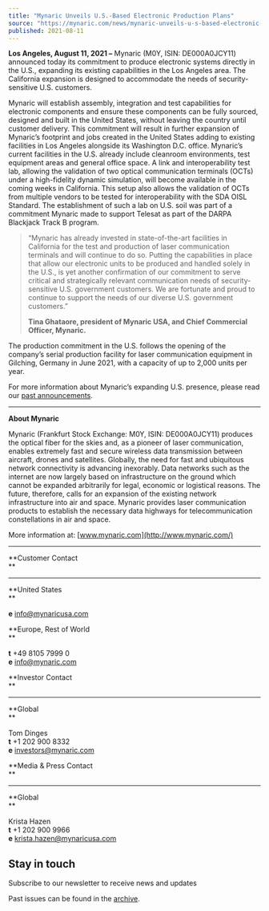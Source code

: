 ```yaml
---
title: "Mynaric Unveils U.S.-Based Electronic Production Plans"
source: "https://mynaric.com/news/mynaric-unveils-u-s-based-electronic-production-plans/"
published: 2021-08-11
---
```

**Los Angeles, August 11, 2021 –** Mynaric (M0Y, ISIN: DE000A0JCY11) announced today its commitment to produce electronic systems directly in the U.S., expanding its existing capabilities in the Los Angeles area. The California expansion is designed to accommodate the needs of security-sensitive U.S. customers.

Mynaric will establish assembly, integration and test capabilities for electronic components and ensure these components can be fully sourced, designed and built in the United States, without leaving the country until customer delivery. This commitment will result in further expansion of Mynaric’s footprint and jobs created in the United States adding to existing facilities in Los Angeles alongside its Washington D.C. office. Mynaric’s current facilities in the U.S. already include cleanroom environments, test equipment areas and general office space. A link and interoperability test lab, allowing the validation of two optical communication terminals (OCTs) under a high-fidelity dynamic simulation, will become available in the coming weeks in California. This setup also allows the validation of OCTs from multiple vendors to be tested for interoperability with the SDA OISL Standard. The establishment of such a lab on U.S. soil was part of a commitment Mynaric made to support Telesat as part of the DARPA Blackjack Track B program.

> “Mynaric has already invested in state-of-the-art facilities in California for the test and production of laser communication terminals and will continue to do so. Putting the capabilities in place that allow our electronic units to be produced and handled solely in the U.S., is yet another confirmation of our commitment to serve critical and strategically relevant communication needs of security-sensitive U.S. government customers. We are fortunate and proud to continue to support the needs of our diverse U.S. government customers.”
> 
> **Tina Ghataore, president of Mynaric USA, and Chief Commercial Officer, Mynaric.**

The production commitment in the U.S. follows the opening of the company’s serial production facility for laser communication equipment in Gilching, Germany in June 2021, with a capacity of up to 2,000 units per year.

For more information about Mynaric’s expanding U.S. presence, please read our [past announcements](https://mynaric.com/news/mynaric-announces-relocation-of-us-headquarters-to-los-angeles-and-reveals-expansion-plans/).

---

**About Mynaric**

Mynaric (Frankfurt Stock Exchange: M0Y, ISIN: DE000A0JCY11) produces the optical fiber for the skies and, as a pioneer of laser communication, enables extremely fast and secure wireless data transmission between aircraft, drones and satellites. Globally, the need for fast and ubiquitous network connectivity is advancing inexorably. Data networks such as the internet are now largely based on infrastructure on the ground which cannot be expanded arbitrarily for legal, economic or logistical reasons. The future, therefore, calls for an expansion of the existing network infrastructure into air and space. Mynaric provides laser communication products to establish the necessary data highways for telecommunication constellations in air and space.

More information at: [www.mynaric.com](http://www.mynaric.com/)

---

**Customer Contact  
**

---

**United States  
**

**e** [info@mynaricusa.com](https://mynaric.com/news/mynaric-unveils-u-s-based-electronic-production-plans/)

**Europe, Rest of World  
**

**t** +49 8105 7999 0  
**e** [info@mynaric.com](https://mynaric.com/news/mynaric-unveils-u-s-based-electronic-production-plans/)

**Investor Contact  
**

---

**Global  
**

Tom Dinges  
**t** +1 202 900 8332  
**e** [investors@mynaric.com](https://mynaric.com/news/mynaric-unveils-u-s-based-electronic-production-plans/)

**Media & Press Contact  
**

---

**Global  
**

Krista Hazen  
**t** +1 202 900 9966  
**e** [krista.hazen@mynaricusa.com](https://mynaric.com/news/mynaric-unveils-u-s-based-electronic-production-plans/)

## Stay in touch

Subscribe to our newsletter to receive news and updates

Past issues can be found in the [archive](https://us17.campaign-archive.com/home/?u=7b919ac48d490499a79acff9f&id=aaebe0d6df).